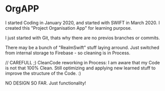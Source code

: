 # OrgAPP
I started Coding in January 2020, and started with SWIFT in March 2020.
I created this "Project Organisation App" for learning purpose.

I just started with Git, thats why there are no previos branches or commits.

There may be a bunch of "RealmSwift" stuff laying arround.
Just switched from internal storage to Firebase - so cleaning is in Process.

// CAREFULL ;)
CleanCode reworking in Process:
I am aware that my Code is not that 100% Clean.
Still optimizing and applying new learned stuff to improve the structure of the Code. :)

NO DESIGN SO FAR.
Just functionality!
